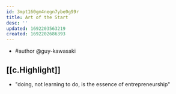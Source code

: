 ```yaml
---
id: 3mpt160gm4negn7ybe0g99r
title: Art of the Start
desc: ''
updated: 1692203563219
created: 1692202686393
---
```


- #author @guy-kawasaki

## [[c.Highlight]]

- "doing, not learning to do, is the essence of entrepreneurship"
